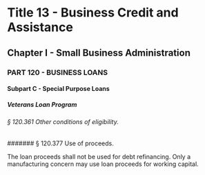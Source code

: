 
# Title 13 - Business Credit and Assistance
## Chapter I - Small Business Administration
### PART 120 - BUSINESS LOANS
#### Subpart C - Special Purpose Loans
##### Veterans Loan Program
###### § 120.361 Other conditions of eligibility.
####### § 120.377 Use of proceeds.

The loan proceeds shall not be used for debt refinancing. Only a manufacturing concern may use loan proceeds for working capital.
